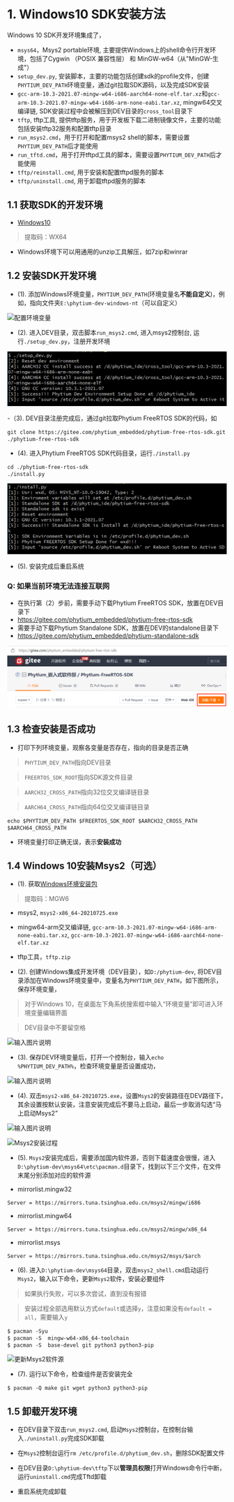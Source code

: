 # 1. Windows10 SDK安装方法

Windows 10 SDK开发环境集成了，
- `msys64`，Msys2 portable环境, 主要提供Windows上的shell命令行开发环境，包括了Cygwin （POSIX 兼容性层） 和 MinGW-w64（从"MinGW-生成"）
- `setup_dev.py`, 安装脚本，主要的功能包括创建sdk的profile文件，创建`PHYTIUM_DEV_PATH`环境变量，通过git拉取SDK源码，以及完成SDK安装
- `gcc-arm-10.3-2021.07-mingw-w64-i686-aarch64-none-elf.tar.xz`和`gcc-arm-10.3-2021.07-mingw-w64-i686-arm-none-eabi.tar.xz`, mingw64交叉编译链, SDK安装过程中会被解压到DEV目录的`cross_tool`目录下
- `tftp`, tftp工具, 提供tftp服务，用于开发板下载二进制镜像文件，主要的功能包括安装tftp32服务和配置tftp目录
- `run_msys2.cmd`，用于打开和配置msys2 shell的脚本，需要设置`PHYTIUM_DEV_PATH`后才能使用
- `run_tftd.cmd`，用于打开tftpd工具的脚本，需要设置`PHYTIUM_DEV_PATH`后才能使用
- `tftp/reinstall.cmd`, 用于安装和配置tftpd服务的脚本
- `tftp/uninstall.cmd`, 用于卸载tftpd服务的脚本

## 1.1 获取SDK的开发环境

- [Windows10](https://pan.baidu.com/s/1V96isNcPq4F7nKi3_8GoGg) 
>提取码：WX64

- Windows环境下可以用通用的unzip工具解压，如7zip和winrar

## 1.2 安装SDK开发环境

- (1). 添加Windows环境变量，`PHYTIUM_DEV_PATH`(环境变量名**不能自定义**)，例如，指向文件夹`E:\phytium-dev-windows-nt`（可以自定义）

![配置环境变量](https://images.gitee.com/uploads/images/2021/1019/105259_18e64169_8736513.png "配置环境变量.png")

- (2). 进入DEV目录，双击脚本`run_msys2.cmd`, 进入msys2控制台, 运行`./setup_dev.py`，注册开发环境

![安装开发环境](./pic/setup_dev.png "setup_dev.png")

-（3). DEV目录注册完成后，通过git拉取Phytium FreeRTOS SDK的代码，如

```
git clone https://gitee.com/phytium_embedded/phytium-free-rtos-sdk.git ./phytium-free-rtos-sdk

```

- (4). 进入Phytium FreeRTOS SDK代码目录，运行`./install.py`

```
cd ./phytium-free-rtos-sdk
./install.py
```

![开发环境安装完成](./pic/install.png "install.png")

- (5). 安装完成后重启系统

### Q: 如果当前环境无法连接互联网

- 在执行第（2）步前，需要手动下载Phytium FreeRTOS SDK，放置在DEV目录下
- https://gitee.com/phytium_embedded/phytium-free-rtos-sdk
- 需要手动下载Phytium Standalone SDK，放置在DEV的standalone目录下
- https://gitee.com/phytium_embedded/phytium-standalone-sdk

![手动下载SDK](./pic/download.png "download.png")

## 1.3 检查安装是否成功

- 打印下列环境变量，观察各变量是否存在，指向的目录是否正确
> `PHYTIUM_DEV_PATH`指向DEV目录

> `FREERTOS_SDK_ROOT`指向SDK源文件目录

> `AARCH32_CROSS_PATH`指向32位交叉编译链目录

> `AARCH64_CROSS_PATH`指向64位交叉编译链目录

```
echo $PHYTIUM_DEV_PATH $FREERTOS_SDK_ROOT $AARCH32_CROSS_PATH $AARCH64_CROSS_PATH 
```

- 环境变量打印正确无误，表示**安装成功**
## 1.4 Windows 10安装Msys2（可选）

- (1). 获取[Windows环境安装包](https://pan.baidu.com/s/17WX5hec7t8_ubAKzFCwQAA)

> 提取码：MGW6

- msys2, `msys2-x86_64-20210725.exe`
- mingw64-arm交叉编译链, `gcc-arm-10.3-2021.07-mingw-w64-i686-arm-none-eabi.tar.xz`, `gcc-arm-10.3-2021.07-mingw-w64-i686-aarch64-none-elf.tar.xz`
- tftp工具，`tftp.zip`

- (2). 创建Windows集成开发环境（DEV目录），如`D:/phytium-dev`, 将DEV目录添加在Windows环境变量中，变量名为`PHYTIUM_DEV_PATH`，如下图所示，保存环境变量，

> 对于Windows 10，在桌面左下角系统搜索框中输入“环境变量”即可进入环境变量编辑界面

> DEV目录中不要留空格

![输入图片说明](https://images.gitee.com/uploads/images/2021/1013/192453_4e609b79_8736513.png "配置环境变量.png")

- (3). 保存DEV环境变量后，打开一个控制台，输入`echo %PHYTIUM_DEV_PATH%`，检查环境变量是否设置成功，

![输入图片说明](https://images.gitee.com/uploads/images/2021/1013/164646_3fbc5df8_8736513.png "检查环境变量.png")

- (4). 双击`msys2-x86_64-20210725.exe`，设置`Msys2`的安装路径在DEV路径下，其余设置按默认安装，注意安装完成后不要马上启动，最后一步取消勾选“马上启动Msys2”

![输入图片说明](https://images.gitee.com/uploads/images/2021/1013/164805_4169d4d2_8736513.png "安装Msys2.png")

![Msys2安装过程](https://images.gitee.com/uploads/images/2021/1013/135101_c8fc0454_8736513.png "Msys2安装过程.png")

- (5). `Msys2`安装完成后，需要添加国内软件源，否则下载速度会很慢，进入`D:\phytium-dev\msys64\etc\pacman.d`目录下，找到以下三个文件，在文件末尾分别添加对应的软件源

- mirrorlist.mingw32
```
Server = https://mirrors.tuna.tsinghua.edu.cn/msys2/mingw/i686
```

- mirrorlist.mingw64
```
Server = https://mirrors.tuna.tsinghua.edu.cn/msys2/mingw/x86_64
```

- mirrorlist.msys
```
Server = https://mirrors.tuna.tsinghua.edu.cn/msys2/msys/$arch
```

- (6). 进入`D:\phytium-dev\msys64`目录，双击`msys2_shell.cmd`启动运行`Msys2`，输入以下命令，更新`Msys2`软件，安装必要组件

> 如果执行失败，可以多次尝试，直到没有报错

> 安装过程全部选用默认方式`default`或选择`y`，注意如果没有`default = all`，需要输入`y`

```
$ pacman -Syu
$ pacman -S  mingw-w64-x86_64-toolchain
$ pacman -S  base-devel git python3 python3-pip
```

![更新Msys2软件源](https://images.gitee.com/uploads/images/2021/1013/140545_6cda8ecc_8736513.png "更新Msys2软件源.png")

- (7). 运行以下命令，检查组件是否安装完全
```
$ pacman -Q make git wget python3 python3-pip
```

## 1.5 卸载开发环境

- 在DEV目录下双击`run_msys2.cmd`, 启动`Msys2`控制台，在控制台输入`./uninstall.py`完成SDK卸载

- 在`Msys2`控制台运行`rm /etc/profile.d/phytium_dev.sh`，删除SDK配置文件

- 在DEV目录`D:\phytium-dev\tftp`下以**管理员权限**打开Windows命令行中断，运行`uninstall.cmd`完成Tftd卸载

- 重启系统完成卸载